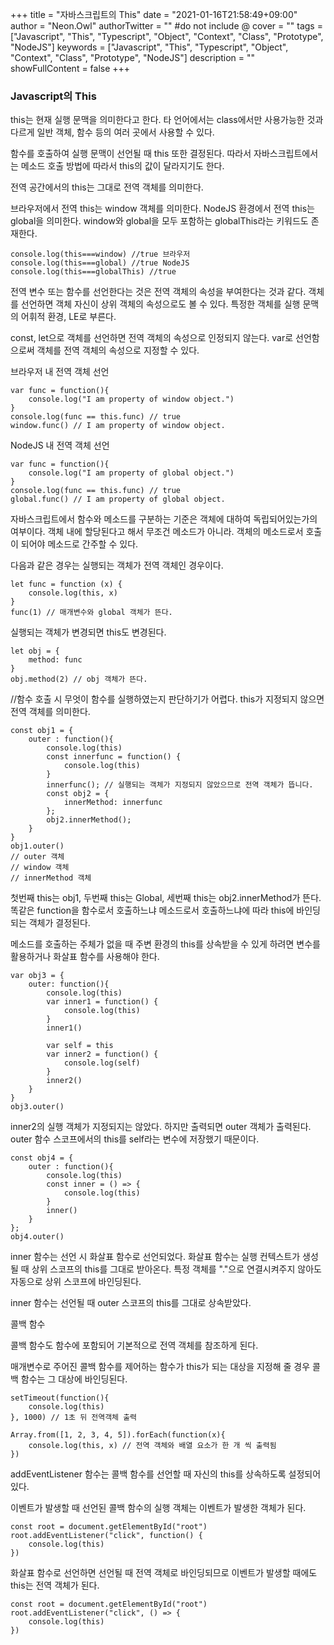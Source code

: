+++
title = "자바스크립트의 This"
date = "2021-01-16T21:58:49+09:00"
author = "Neon.Owl"
authorTwitter = "" #do not include @
cover = ""
tags = ["Javascript", "This", "Typescript", "Object", "Context", "Class", "Prototype", "NodeJS"]
keywords = ["Javascript", "This", "Typescript", "Object", "Context", "Class", "Prototype", "NodeJS"]
description = ""
showFullContent = false
+++

### Javascript의 This

this는 현재 실행 문맥을 의미한다고 한다. 타 언어에서는 class에서만 사용가능한 것과 다르게 일반 객체, 함수 등의 여러 곳에서 사용할 수 있다.

함수를 호출하여 실행 문맥이 선언될 때 this 또한 결정된다. 따라서 자바스크립트에서는 메소드 호출 방법에 따라서 this의 값이 달라지기도 한다.

전역 공간에서의 this는 그대로 전역 객체를 의미한다.

브라우저에서 전역 this는 window 객체를 의미한다. NodeJS 환경에서 전역 this는 global을 의미한다. window와 global을 모두 포함하는 globalThis라는 키워드도 존재한다.

```JS
console.log(this===window) //true 브라우저
console.log(this===global) //true NodeJS
console.log(this===globalThis) //true
```

전역 변수 또는 함수를 선언한다는 것은 전역 객체의 속성을 부여한다는 것과 같다.
객체를 선언하면 객체 자신이 상위 객체의 속성으로도 볼 수 있다.
특정한 객체를 실행 문맥의 어휘적 환경, LE로 부른다.

const, let으로 객체를 선언하면 전역 객체의 속성으로 인정되지 않는다. var로 선언함으로써 객체를 전역 객체의 속성으로 지정할 수 있다.

브라우저 내 전역 객체 선언

```JS
var func = function(){
    console.log("I am property of window object.")
}
console.log(func == this.func) // true
window.func() // I am property of window object.
```

NodeJS 내 전역 객체 선언

```JS
var func = function(){
    console.log("I am property of global object.")
}
console.log(func == this.func) // true
global.func() // I am property of global object.
```

자바스크립트에서 함수와 메소드를 구분하는 기준은 객체에 대하여 독립되어있는가의 여부이다.
객체 내에 할당된다고 해서 무조건 메소드가 아니라. 객체의 메소드로서 호출이 되어야 메소드로 간주할 수 있다.

다음과 같은 경우는 실행되는 객체가 전역 객체인 경우이다.

```JS
let func = function (x) {
    console.log(this, x)
}
func(1) // 매개변수와 global 객체가 뜬다.
```

실행되는 객체가 변경되면 this도 변경된다.

```JS
let obj = {
    method: func
}
obj.method(2) // obj 객체가 뜬다.
```

//함수 호출 시 무엇이 함수를 실행하였는지 판단하기가 어렵다. this가 지정되지 않으면 전역 객체를 의미한다.

```JS
const obj1 = {
    outer : function(){
        console.log(this)
        const innerfunc = function() {
            console.log(this)
        }
        innerfunc(); // 실행되는 객체가 지정되지 않았으므로 전역 객체가 뜹니다.
        const obj2 = {
            innerMethod: innerfunc
        };
        obj2.innerMethod();
    }
}
obj1.outer()
// outer 객체
// window 객체
// innerMethod 객체
```

첫번째 this는 obj1, 두번째 this는 Global, 세번째 this는 obj2.innerMethod가 뜬다.
똑같은 function을 함수로서 호출하느냐 메소드로서 호출하느냐에 따라 this에 바인딩되는 객체가 결정된다.

메소드를 호출하는 주체가 없을 때 주변 환경의 this를 상속받을 수 있게 하려면 변수를 활용하거나 화살표 함수를 사용해야 한다.

```JS
var obj3 = {
    outer: function(){
        console.log(this)
        var inner1 = function() {
            console.log(this)
        }
        inner1()

        var self = this
        var inner2 = function() {
            console.log(self)
        }
        inner2()
    }
}
obj3.outer()
```

inner2의 실행 객체가 지정되지는 않았다. 하지만 출력되면 outer 객체가 출력된다.
outer 함수 스코프에서의 this를 self라는 변수에 저장했기 때문이다.

```JS
const obj4 = {
    outer : function(){
        console.log(this)
        const inner = () => {
            console.log(this)
        }
        inner()
    }
};
obj4.outer()
```

inner 함수는 선언 시 화살표 함수로 선언되었다.
화살표 함수는 실행 컨텍스트가 생성될 때 상위 스코프의 this를 그대로 받아온다. 특정 객체를 "."으로 연결시켜주지 않아도 자동으로 상위 스코프에 바인딩된다.

inner 함수는 선언될 때 outer 스코프의 this를 그대로 상속받았다.

콜백 함수

콜백 함수도 함수에 포함되어 기본적으로 전역 객체를 참조하게 된다.

매개변수로 주어진 콜백 함수를 제어하는 함수가 this가 되는 대상을 지정해 줄 경우 콜백 함수는 그 대상에 바인딩된다.

```JS
setTimeout(function(){
    console.log(this)
}, 1000) // 1초 뒤 전역객체 출력

Array.from([1, 2, 3, 4, 5]).forEach(function(x){
    console.log(this, x) // 전역 객체와 배열 요소가 한 개 씩 출력됨
})
```

addEventListener 함수는 콜백 함수를 선언할 때 자신의 this를 상속하도록 설정되어 있다.

이벤트가 발생할 때 선언된 콜백 함수의 실행 객체는 이벤트가 발생한 객체가 된다.

```JS
const root = document.getElementById("root")
root.addEventListener("click", function() {
    console.log(this)
})
```

화살표 함수로 선언하면 선언될 때 전역 객체로 바인딩되므로 이벤트가 발생할 때에도 this는 전역 객체가 된다.

```JS
const root = document.getElementById("root")
root.addEventListener("click", () => {
    console.log(this)
})
```

